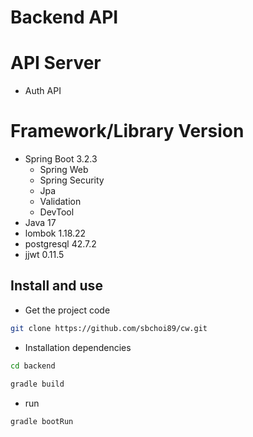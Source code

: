 # Backend API

# API Server
 - Auth API

# Framework/Library Version
 - Spring Boot 3.2.3
   - Spring Web
   - Spring Security
   - Jpa
   - Validation
   - DevTool
 - Java 17
 - lombok 1.18.22
 - postgresql 42.7.2
 - jjwt 0.11.5

## Install and use

- Get the project code

```bash
git clone https://github.com/sbchoi89/cw.git
```

- Installation dependencies

```bash
cd backend

gradle build

```

- run

```bash
gradle bootRun
```
